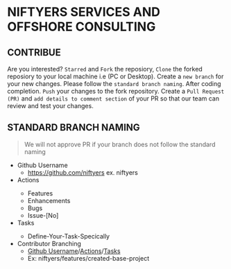 # NIFTYERS SERVICES AND OFFSHORE CONSULTING

## CONTRIBUE
Are you interested? `Starred` and `Fork` the reposiory, `Clone` the forked reposiory to your local machine i.e (PC or Desktop).
Create a `new branch` for your new changes. Please follow the `standard branch naming`.
After coding completion. `Push` your changes to the fork repository.
Create a `Pull Request (PR)` and `add details to comment section` of your PR so that our team can review and test your changes.

## STANDARD BRANCH NAMING
> We will not approve PR if your branch does not follow the standard naming
* <a name="Username"><a/>Github Username
  - https://github.com/niftyers ex. niftyers
* <a name="Actions"><a/>Actions
  - Features
  - Enhancements
  - Bugs
  - Issue-[No]
* <a name="Tasks"><a/>Tasks
  - Define-Your-Task-Specically
* Contributor Branching
  - [Github Username](#Username)/[Actions](#Actions)/[Tasks](#Tasks)
  - Ex: niftyers/features/created-base-project
